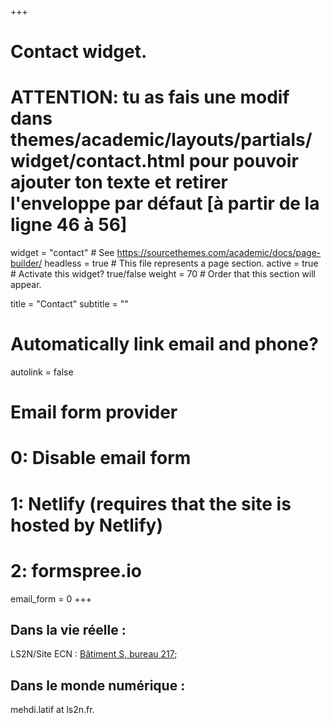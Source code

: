 +++
# Contact widget.
# ATTENTION: tu as fais une modif dans themes/academic/layouts/partials/widget/contact.html pour pouvoir ajouter ton texte et retirer l'enveloppe par défaut [à partir de la ligne 46 à 56]
widget = "contact"  # See https://sourcethemes.com/academic/docs/page-builder/
headless = true  # This file represents a page section.
active = true  # Activate this widget? true/false
weight = 70  # Order that this section will appear.

title = "Contact"
subtitle = ""

# Automatically link email and phone?
autolink = false

# Email form provider
#   0: Disable email form
#   1: Netlify (requires that the site is hosted by Netlify)
#   2: formspree.io
email_form = 0
+++
## Dans la vie réelle :  
LS2N/Site ECN : [Bâtiment S, bureau 217](https://www.openstreetmap.org/?mlat=47.25018&mlon=-1.54715#map=19/47.25018/-1.54715);
## Dans le monde numérique :   
mehdi.latif at ls2n.fr. 
